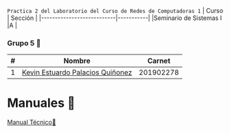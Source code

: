 `Practica 2 del Laboratorio del Curso de Redes de Computadoras 1`
| Curso | Sección |
|---------------------------|-----------|
|Seminario de Sistemas I |A |

### Grupo 5 🚀

| #   | Nombre                                                                | Carnet    |
| --- | --------------------------------------------------------------------- | --------- |
| 1   | [Kevin Estuardo Palacios Quiñonez](https://github.com/KevinPalaciosQ) | 201902278 |

# Manuales 📖

[Manual Técnico🔧](./practica2/Documentación/ManualTecnico.md)
